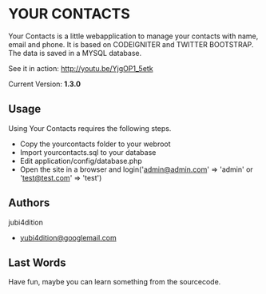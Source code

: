 YOUR CONTACTS
=============

Your Contacts is a little webapplication to manage your contacts with name, email and phone. 
It is based on CODEIGNITER and TWITTER BOOTSTRAP. The data is saved in a MYSQL database.

See it in action: http://youtu.be/YjgOP1_5etk

Current Version: **1.3.0**

Usage
-----

Using Your Contacts requires the following steps.

* Copy the yourcontacts folder to your webroot
* Import yourcontacts.sql to your database
* Edit application/config/database.php
* Open the site in a browser and login('admin@admin.com' => 'admin' or 'test@test.com' => 'test')

Authors
-------

jubi4dition

* yubi4dition@googlemail.com

Last Words
----------

Have fun, maybe you can learn something from the sourcecode.


